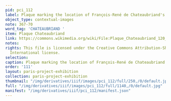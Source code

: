 ```yaml
---
pid: pci_112
label: Plaque marking the location of François-René de Chateaubriand's death
object_type: contextual-images
note: 367-70
word_tag: 'CHATEAUBRIAND '
item: Plaque Chateaubriand
link: https://commons.wikimedia.org/wiki/File:Plaque_Chateaubriand_120_rue_du_Bac.jpg
notes: 
rights: This file is licensed under the Creative Commons Attribution-Share Alike 4.0
  International license.
selection: 
caption: Plaque marking the location of François-René de Chateaubriand's death
order: '111'
layout: paris-project-exhibition
collection: paris-project-exhibition
thumbnail: "/img/derivatives/iiif/images/pci_112/full/250,/0/default.jpg"
full: "/img/derivatives/iiif/images/pci_112/full/1140,/0/default.jpg"
manifest: "/img/derivatives/iiif/pci_112/manifest.json"
---
```

